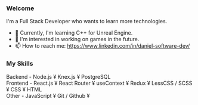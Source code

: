 ### Welcome

I'm a Full Stack Developer who wants to learn more technologies.

- 🔭 Currently, I'm learning C++ for Unreal Engine.
- 🌱 I'm interested in working on games in the future.
- 📫 How to reach me: https://www.linkedin.com/in/daniel-software-dev/

### My Skills

Backend - Node.js ¥ Knex.js ¥ PostgreSQL </br>
Frontend - React.js ¥ React Router ¥ useContext ¥ Redux ¥ LessCSS / SCSS ¥ CSS ¥ HTML </br>
Other - JavaScript ¥ Git / Github ¥ 

<!--
**daniel-j-dev/daniel-j-dev** is a ✨ _special_ ✨ repository because its `README.md` (this file) appears on your GitHub profile.

Here are some ideas to get you started:

- 🔭 I’m currently working on ...
- 🌱 I’m currently learning ...
- 👯 I’m looking to collaborate on ...
- 🤔 I’m looking for help with ...
- 💬 Ask me about ...
- 📫 How to reach me: ...
- 😄 Pronouns: ...
- ⚡ Fun fact: ...
-->
